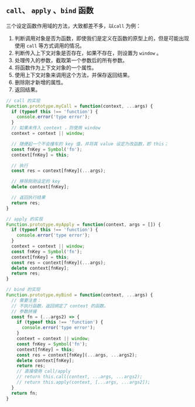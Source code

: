 ## `call`、 `apply` 、`bind` 函数

三个设定函数作用域的方法，大致都差不多，以`call` 为例：

1. 判断调用对象是否为函数，即使我们是定义在函数的原型上的，但是可能出现使用 `call` 等方式调用的情况。
2. 判断传入上下文对象是否存在，如果不存在，则设置为 `window` 。
3. 处理传入的参数，截取第一个参数后的所有参数。
4. 将函数作为上下文对象的一个属性。
5. 使用上下文对象来调用这个方法，并保存返回结果。
6. 删除刚才新增的属性。
7. 返回结果。

```js
// call 的实现
Function.prototype.myCall = function(context, ...args) {
  if (typeof this !== 'function') {
    console.error('type error');
  }
  // 如果未传入 context ，则使用 window
  context = context || window;

  // 随便起一个不会撞车的 key 值，并将其 value 设定为改函数，即 this；
  const fnKey = Symbol('fn');
  context[fnKey] = this;

  // 执行
  const res = context[fnKey](...args);

  // 移除刚刚设定的 key
  delete context[fnKey];

  // 返回执行结果
  return res;
}

// apply 的实现
Function.prototype.myApply = function(context, args = []) {
  if (typeof this !== 'function') {
    console.error('type error');
  }
  context = context || window;
  const fnKey = Symbol('fn');
  context[fnKey] = this;
  const res = context[fnKey](...args);
  delete context[fnKey];
  return res;
}

// bind 的实现
Function.prototype.myBind = function(context, ...args) {
  // 需要注意：
  // 不执行函数，返回绑定了 context 的函数。
  // 参数拼接
  const fn = (...args2) => {
    if (typeof this !== 'function') {
      console.error('type error');
    }
    context = context || window;
    const fnKey = Symbol('fn');
    context[fnKey] = this;
    const res = context[fnKey](...args, ...args2);
    delete context[fnKey];
    return res;
    // 直接使用 call/apply
    // return this.call(context, ...args, ...args2);
    // return this.apply(context, [...args, ...args2]);
  }
  return fn;
}
```
